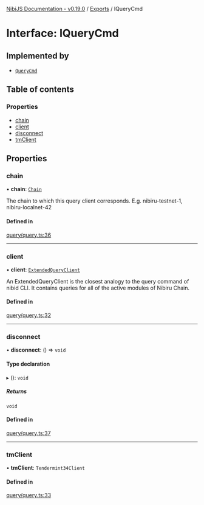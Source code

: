 [NibiJS Documentation - v0.19.0](../intro.md) / [Exports](../modules.md) / IQueryCmd

# Interface: IQueryCmd

## Implemented by

- [`QueryCmd`](../classes/QueryCmd.md)

## Table of contents

### Properties

- [chain](IQueryCmd.md#chain)
- [client](IQueryCmd.md#client)
- [disconnect](IQueryCmd.md#disconnect)
- [tmClient](IQueryCmd.md#tmclient)

## Properties

### chain

• **chain**: [`Chain`](Chain.md)

The chain to which this query client corresponds.
E.g. nibiru-testnet-1, nibiru-localnet-42

#### Defined in

[query/query.ts:36](https://github.com/NibiruChain/ts-sdk/blob/2097480/packages/nibijs/src/query/query.ts#L36)

___

### client

• **client**: [`ExtendedQueryClient`](../modules.md#extendedqueryclient)

An ExtendedQueryClient is the closest analogy to the query command of nibid CLI.
It contains queries for all of the active modules of Nibiru Chain.

#### Defined in

[query/query.ts:32](https://github.com/NibiruChain/ts-sdk/blob/2097480/packages/nibijs/src/query/query.ts#L32)

___

### disconnect

• **disconnect**: () => `void`

#### Type declaration

▸ (): `void`

##### Returns

`void`

#### Defined in

[query/query.ts:37](https://github.com/NibiruChain/ts-sdk/blob/2097480/packages/nibijs/src/query/query.ts#L37)

___

### tmClient

• **tmClient**: `Tendermint34Client`

#### Defined in

[query/query.ts:33](https://github.com/NibiruChain/ts-sdk/blob/2097480/packages/nibijs/src/query/query.ts#L33)
